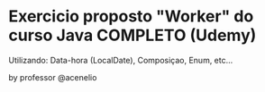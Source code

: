 # Exercicio proposto "Worker" do curso Java COMPLETO (Udemy)

Utilizando: Data-hora (LocalDate), Composiçao, Enum, etc...

by professor @acenelio
